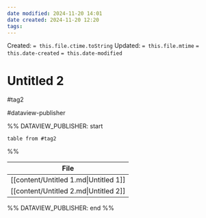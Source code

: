 ```yaml
---
date modified: 2024-11-20 14:01
date created: 2024-11-20 12:20
tags: 
---
```

Created:  `= this.file.ctime.toString`
Updated: `= this.file.mtime`
`= this.date-created`
`= this.date-modified`


# Untitled 2


#tag2 



#dataview-publisher

%% DATAVIEW_PUBLISHER: start
```dataview
table from #tag2 
```
%%

| File                                  |
| ------------------------------------- |
| [[content/Untitled 1.md\|Untitled 1]] |
| [[content/Untitled 2.md\|Untitled 2]] |

%% DATAVIEW_PUBLISHER: end %%